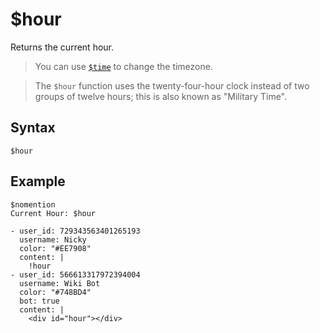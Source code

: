 # $hour
Returns the current hour.

> You can use [`$time`](./time.md) to change the timezone.

> The `$hour` function uses the twenty-four-hour clock instead of two groups of twelve hours; this is also known as "Military Time".

## Syntax
```
$hour
```

## Example
```
$nomention
Current Hour: $hour
```

``` discord yaml
- user_id: 729343563401265193
  username: Nicky
  color: "#EE7908"
  content: |
    !hour
- user_id: 566613317972394004
  username: Wiki Bot
  color: "#748BD4"
  bot: true
  content: |
    <div id="hour"></div>
```

<script src="../theme/livetime.js"></script>
